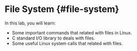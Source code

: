 # File System {#file-system}

In this lab, you will learn:

* Some important commands that related with files in Linux.
* C standard I/O library to deals with files.
* Some useful Linux system calls that related with files.



